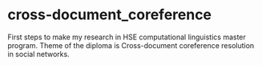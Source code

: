 # cross-document_coreference
First steps to make my research in HSE computational linguistics master program. Theme of the diploma is Cross-document coreference resolution in social networks.
